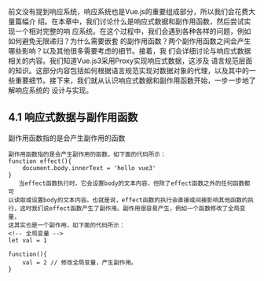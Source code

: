    前文没有提到响应系统，响应系统也是Vue.js的重要组成部分，所以我们会花费大量篇幅介
绍。在本章中，我们讨论什么是响应式数据和副作用函数，然后尝试实现一个相对完整的响
应系统。在这个过程中，我们会遇到各种各样的问题，例如如何避免无限递归？为什么需要嵌套
的副作用函数？两个副作用函数之间会产生哪些影响？以及其他很多需要考虑的细节。接着，我
们会详细讨论与响应式数据相关的内容。我们知道Vue.js3采用Proxy实现响应式数据，这涉及
语言规范层面的知识。这部分内容包括如何根据语言规范实现对数据对象的代理，以及其中的一
些重要细节。接下来，我们就从认识响应式数据和副作用函数开始，一步一步地了解响应系统的
设计与实现。

## 4.1 响应式数据与副作用函数
副作用函数指的是会产生副作用的函数
```
副作用函数指的是会产生副作用的函数，如下面的代码所示：
function effect(){
    document.body.innerText = 'hello vue3'
}
   当effect函数执行时，它会设置body的文本内容，但除了effect函数之外的任何函数都可
以读取或设置body的文本内容。也就是说，effect函数的执行会直接或间接影响其他函数的执
行，这时我们说effect函数产生了副作用。副作用很容易产生，例如一个函数修改了全局变量，
这其实也是一个副作用，如下面的代码所示：
<!-- 全局变量 -->
let val = 1

function(){
    val = 2 // 修改全局变量，产生副作用。
}
```

